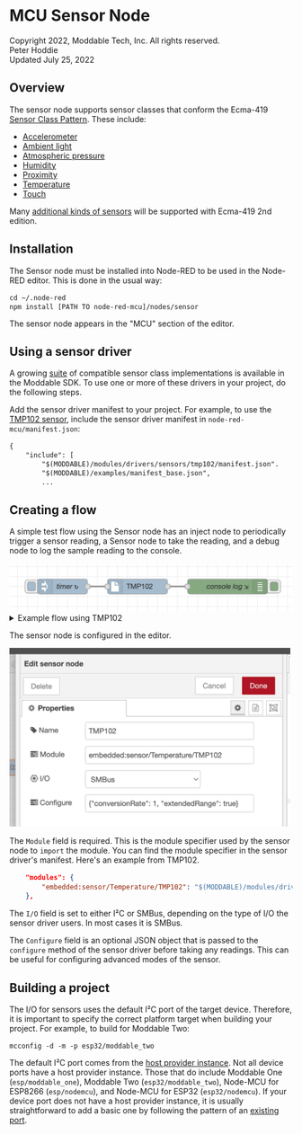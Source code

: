 # MCU Sensor Node
Copyright 2022, Moddable Tech, Inc. All rights reserved.<br>
Peter Hoddie<br>
Updated July 25, 2022<br>

## Overview
The sensor node supports sensor classes that conform the Ecma-419 [Sensor Class Pattern](https://419.ecma-international.org/#-13-sensor-class-pattern). These include:

- [Accelerometer](https://419.ecma-international.org/#-14-sensor-classes-accelerometer)
- [Ambient light](https://419.ecma-international.org/#-14-sensor-classes-ambient-light)
- [Atmospheric pressure](https://419.ecma-international.org/#-14-sensor-classes-atmospheric-pressure)
- [Humidity](https://419.ecma-international.org/#-14-sensor-classes-humidity)
- [Proximity](https://419.ecma-international.org/#-14-sensor-classes-proximity)
- [Temperature](https://419.ecma-international.org/#-14-sensor-classes-temperature)
- [Touch](https://419.ecma-international.org/#-14-sensor-classes-touch)

Many [additional kinds of sensors](https://github.com/EcmaTC53/spec/blob/master/docs/proposals/Sensor%20Classes%202022.md) will be supported with Ecma-419 2nd edition.

## Installation
The Sensor node must be installed into Node-RED to be used in the Node-RED editor. This is done in the usual way:

```
cd ~/.node-red
npm install [PATH TO node-red-mcu]/nodes/sensor
```

The sensor node appears in the "MCU" section of the editor.

## Using a sensor driver
A growing [suite](https://github.com/Moddable-OpenSource/moddable/tree/public/modules/drivers/sensors) of compatible sensor class implementations is available in the Moddable SDK. To use one or more of these drivers in your project, do the following steps.

Add the sensor driver manifest to your project. For example, to use the [TMP102 sensor](https://github.com/Moddable-OpenSource/moddable/tree/public/modules/drivers/sensors/tmp102), include the sensor driver manifest in `node-red-mcu/manifest.json`:

```
{
	"include": [
		"$(MODDABLE)/modules/drivers/sensors/tmp102/manifest.json".
		"$(MODDABLE)/examples/manifest_base.json",
		...
```

## Creating a flow
A simple test flow using the Sensor node has an inject node to periodically trigger a sensor reading, a Sensor node to take the reading, and a debug node to log the sample reading to the console.

<img src="./assets/flow.png" width=550/>

<details>
<summary>Example flow using TMP102</summary>

```json
[
    {
        "id": "d908d28ca7c5c7b4",
        "type": "tab",
        "label": "Flow 1",
        "disabled": false,
        "info": "",
        "env": []
    },
    {
        "id": "7513e498f7507a2c",
        "type": "debug",
        "z": "d908d28ca7c5c7b4",
        "name": "console log",
        "active": true,
        "tosidebar": true,
        "console": true,
        "tostatus": false,
        "complete": "true",
        "targetType": "full",
        "statusVal": "",
        "statusType": "auto",
        "x": 520,
        "y": 220,
        "wires": []
    },
    {
        "id": "54ef639af1ff991d",
        "type": "sensor",
        "z": "d908d28ca7c5c7b4",
        "name": "TMP102",
        "io": "SMBus",
        "module": "embedded:sensor/Temperature/TMP102",
        "configuration": "{\"conversionRate\": 1, \"extendedRange\": true}",
        "x": 340,
        "y": 220,
        "wires": [
            [
                "7513e498f7507a2c"
            ]
        ]
    },
    {
        "id": "0dcbbc2f9b78e62c",
        "type": "inject",
        "z": "d908d28ca7c5c7b4",
        "name": "timer",
        "props": [
            {
                "p": "payload"
            }
        ],
        "repeat": "1",
        "crontab": "",
        "once": true,
        "onceDelay": 0.1,
        "topic": "",
        "payload": "",
        "payloadType": "date",
        "x": 190,
        "y": 220,
        "wires": [
            [
                "54ef639af1ff991d"
            ]
        ]
    }
]
```
</details>

The sensor node is configured in the editor.


<img src="./assets/ediit=sensor-node.png" width=500/>

The `Module` field is required. This is the module specifier used by the sensor node to `import` the module. You can find the module specifier in the sensor driver's manifest. Here's an example from TMP102.

```json
	"modules": {
		"embedded:sensor/Temperature/TMP102": "$(MODDABLE)/modules/drivers/sensors/tmp102/tmp102"
	},
```

The `I/O` field is set to either I²C or SMBus, depending on the type of I/O the sensor driver users. In most cases it is SMBus.

The `Configure` field is an optional JSON object that is passed to the `configure` method of the sensor driver before taking any readings. This can be useful for configuring advanced modes of the sensor. 


## Building a project
The I/O for sensors uses the default I²C port of the target device. Therefore, it is important to specify the correct platform target when building your project. For example, to build for Moddable Two:

```
mcconfig -d -m -p esp32/moddable_two
```

The default I²C port comes from the [host provider instance](https://419.ecma-international.org/#-16-host-provider-instance). Not all device ports have a host provider instance. Those that do include Moddable One (`esp/moddable_one`), Moddable Two (`esp32/moddable_two`), Node-MCU for ESP8266 (`esp/nodemcu`), and Node-MCU for ESP32 (`esp32/nodemcu`). If your device port does not have a host provider instance, it is usually straightforward to add a basic one by following the pattern of an [existing port](https://github.com/Moddable-OpenSource/moddable/blob/public/build/devices/esp32/targets/nodemcu/host/provider.js).